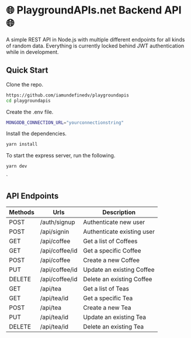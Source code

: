 # 🌐 PlaygroundAPIs.net Backend API 🌐

A simple REST API in Node.js with multiple different endpoints for all kinds of random data. Everything is currently locked behind JWT authentication while in development.

## Quick Start

Clone the repo.

```bash
https://github.com/iamundefinedv/playgroundapis
cd playgroundapis
```
Create the .env file.

```bash
MONGODB_CONNECTION_URL="yourconnectionstring"
```
Install the dependencies.

```bash
yarn install
```
To start the express server, run the following.

```bash
yarn dev
```
`
## API Endpoints

| Methods     | Urls             |Description                |
| ----------- | ---------------- | ------------------------- |
| POST      |   /auth/signup |Authenticate new user|
| POST      |   /api/signin |Authenticate existing user|
| GET         | /api/coffee    |   Get a list of Coffees          |
| GET         | /api/coffee/id |Get a specific Coffee    |
| POST        | /api/coffee    |Create a new Coffee      |
| PUT         | /api/coffee/id |Update an existing Coffee|
| DELETE      | /api/coffee/id |Delete an existing Coffee|
| GET         | /api/tea    |   Get a list of Teas          |
| GET         | /api/tea/id |Get a specific Tea    |
| POST        | /api/tea    |Create a new Tea      |
| PUT         | /api/tea/id |Update an existing Tea|
| DELETE      | /api/tea/id |Delete an existing Tea|